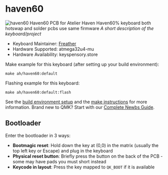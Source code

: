 # haven60

![haven60](https://i.imgur.com/Uja750Oh.png)
Haven60 PCB for Atelier Haven Haven60% keyboard
both hotswap and solder pcbs use same firmware
*A short description of the keyboard/project*

* Keyboard Maintainer: [Freather](https://github.com/Freather)
* Hardware Supported: atmega32u4-mu
* Hardware Availability: keyspensory.store

Make example for this keyboard (after setting up your build environment):

    make ah/haven60:default

Flashing example for this keyboard:

    make ah/haven60:default:flash

See the [build environment setup](https://docs.qmk.fm/#/getting_started_build_tools) and the [make instructions](https://docs.qmk.fm/#/getting_started_make_guide) for more information. Brand new to QMK? Start with our [Complete Newbs Guide](https://docs.qmk.fm/#/newbs).

## Bootloader

Enter the bootloader in 3 ways:

* **Bootmagic reset**: Hold down the key at (0,0) in the matrix (usually the top left key or Escape) and plug in the keyboard
* **Physical reset button**: Briefly press the button on the back of the PCB - some may have pads you must short instead
* **Keycode in layout**: Press the key mapped to `QK_BOOT` if it is available
